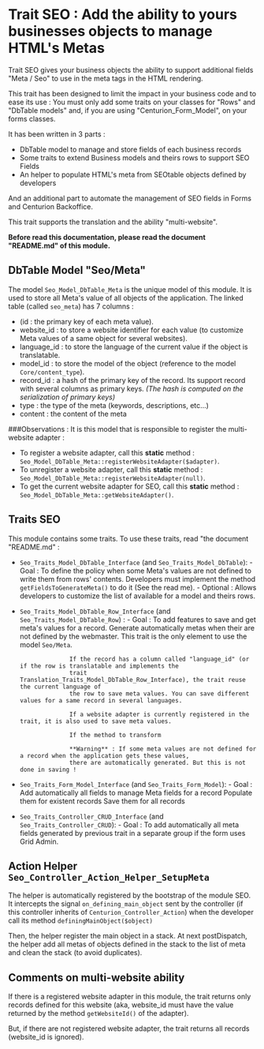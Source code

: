 Trait SEO : Add the ability to yours businesses objects to manage HTML's Metas
============================================================================

Trait SEO gives your business objects the ability to support additional fields "Meta / Seo"
to use in the meta tags in the HTML rendering.

This trait has been designed to limit the impact in your business code and to ease its use :
You must only add some traits on your classes for "Rows" and "DbTable models" and,
if you are using "Centurion_Form_Model", on your forms classes.

It has been written in 3 parts :

*   DbTable model to manage and store fields of each business records
*   Some traits to extend Business models and theirs rows to support SEO Fields
*   An helper to populate HTML's meta from SEOtable objects defined by developers

And an additional part to automate the management of SEO fields in Forms and Centurion Backoffice.

This trait supports the translation and the ability "multi-website".

**Before read this documentation, please read the document "README.md" of this module.**


DbTable Model "Seo/Meta"
------------------------

The model `Seo_Model_DbTable_Meta` is the unique model of this module. It is used to store all Meta's value of all objects
of the application. The linked table (called `seo_meta`) has 7 columns :

*   (id : the primary key of each meta value).
*   website_id  : to store a website identifier for each value (to customize Meta values of a same object for several websites).
*   language_id : to store the language of the current value if the object is translatable.
*   model_id    : to store the model of the object (reference to the model `Core/content_type`).
*   record_id   : a hash of the primary key of the record. Its support record with several columns as primary keys.
                  *(The hash is computed on the serialization of primary keys)*
*   type        : the type of the meta (keywords, descriptions, etc...)
*   content     : the content of the meta

###Observations :
It is this model that is responsible to register the multi-website adapter :

*   To register a website adapter, call this **static** method : `Seo_Model_DbTable_Meta::registerWebsiteAdapter($adapter)`.
*   To unregister a website adapter, call this **static** method : `Seo_Model_DbTable_Meta::registerWebsiteAdapter(null)`.
*   To get the current website adapter for SEO, call this **static** method : `Seo_Model_DbTable_Meta::getWebsiteAdapter()`.


Traits SEO
----------

This module contains some traits. To use these traits, read "the document "README.md" :

*   `Seo_Traits_Model_DbTable_Interface` (and `Seo_Traits_Model_DbTable`):
        - Goal      : To define the policy when some Meta's values are not defined to write them from rows' contents.
                      Developers must implement the method `getFieldsToGenerateMeta()` to do it (See the read me).
        - Optional  : Allows developers to customize the list of available for a model and theirs rows.

*   `Seo_Traits_Model_DbTable_Row_Interface` (and `Seo_Traits_Model_DbTable_Row`) :
        - Goal      : To add features to save and get meta's values for a record.
                      Generate automatically metas when their are not defined by the webmaster.
                      This trait is the only element to use the model `Seo/Meta`.

                      If the record has a column called "language_id" (or if the row is translatable and implements the
                      trait Translation_Traits_Model_DbTable_Row_Interface), the trait reuse the current language of
                      the row to save meta values. You can save different values for a same record in several languages.

                      If a website adapter is currently registered in the trait, it is also used to save meta values.

                      If the method to transform

                      **Warning** : If some meta values are not defined for a record when the application gets these values,
                      there are automatically generated. But this is not done in saving !

*   `Seo_Traits_Form_Model_Interface` (and `Seo_Traits_Form_Model`):
        - Goal      : Add automatically all fields to manage Meta fields for a record
                      Populate them for existent records
                      Save them for all records

*   `Seo_Traits_Controller_CRUD_Interface` (and `Seo_Traits_Controller_CRUD`):
        - Goal      : To add automatically all meta fields generated by previous trait in a separate group if the form
                      uses Grid Admin.


Action Helper `Seo_Controller_Action_Helper_SetupMeta`
------------------------------------------------------

The helper is automatically registered by the bootstrap of the module SEO.
It intercepts the signal `on_defining_main_object` sent by the controller (if this controller inherits of
`Centurion_Controller_Action`) when the developer call its method `definingMainObject($object)`

Then, the helper register the main object in a stack. At next postDispatch, the helper add all metas of objects defined
in the stack to the list of meta and clean the stack (to avoid duplicates).


Comments on multi-website ability
---------------------------------

If there is a registered website adapter in this module, the trait returns only records defined for
 this website (aka, website_id must have the value returned by the method `getWebsiteId()` of the adapter).

But, if there are not registered website adapter, the trait returns all records (website_id is ignored).